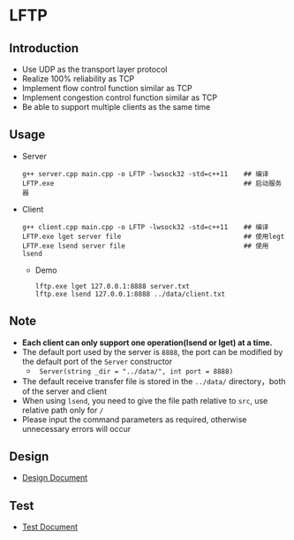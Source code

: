 # LFTP

## Introduction

* Use UDP as the transport layer protocol
* Realize 100% reliability as TCP
* Implement flow control function similar as TCP
* Implement congestion control function similar as TCP
* Be able to support multiple clients as the same time  

## Usage

* Server
    ```shell
    g++ server.cpp main.cpp -o LFTP -lwsock32 -std=c++11    ## 编译
    LFTP.exe                                                ## 启动服务器
    ```
* Client
    ```shell
    g++ client.cpp main.cpp -o LFTP -lwsock32 -std=c++11    ## 编译
    LFTP.exe lget server file                               ## 使用legt
    LFTP.exe lsend server file                              ## 使用lsend
    ```
    * Demo
        ```shell
        lftp.exe lget 127.0.0.1:8888 server.txt
        lftp.exe lsend 127.0.0.1:8888 ../data/client.txt
        ```

## Note
* **Each client can only support one operation(lsend or lget) at a time.**
* The default port used by the server is `8888`, the port can be modified by the default port of the `Server` constructor
    * ` Server(string _dir = "../data/", int port = 8888)`
* The default receive transfer file is stored in the `../data/` directory，both of the server and client
* When using `lsend`, you need to give the file path relative to `src`, use relative path only for `/`
* Please input the command parameters as required, otherwise unnecessary errors will occur

## Design
* [Design Document](./docs/Project_design.md)

## Test
* [Test Document](./docs/Project_test.md)